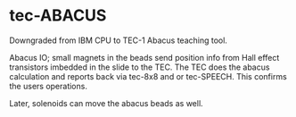 # tec-ABACUS

Downgraded from IBM CPU to TEC-1 Abacus teaching tool.

Abacus IO; small magnets in the beads send position info from Hall effect transistors imbedded in the slide to the TEC. The TEC does the abacus calculation and reports back via tec-8x8 and or tec-SPEECH. This confirms the users operations.

Later, solenoids can move the abacus beads as well.
